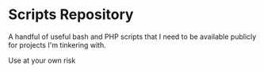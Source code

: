 # Scripts Repository

A handful of useful bash and PHP scripts that I need to be available publicly for projects I'm tinkering with.

Use at your own risk
